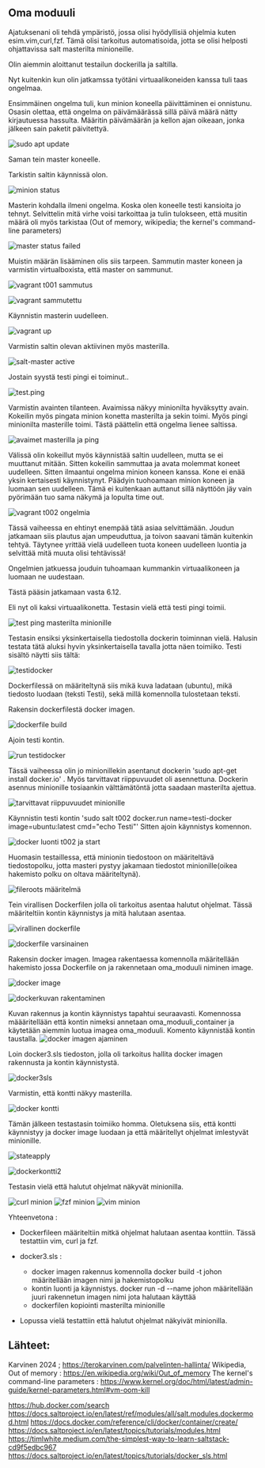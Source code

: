 ## Oma moduuli

Ajatuksenani oli tehdä ympäristö, jossa olisi hyödyllisiä ohjelmia kuten esim.vim,curl,fzf. Tämä olisi tarkoitus automatisoida, jotta se olisi helposti ohjattavissa salt masterilta minioneille.

Olin aiemmin aloittanut testailun dockerilla ja saltilla. 

Nyt kuitenkin kun olin jatkamssa työtäni virtuaalikoneiden kanssa tuli taas ongelmaa. 

Ensimmäinen ongelma tuli, kun minion koneella päivittäminen ei onnistunu. Osasin olettaa, että ongelma on päivämäärässä sillä päivä määrä nätty kirjautuessa hassulta. Määritin päivämäärän ja kellon ajan oikeaan, jonka jälkeen sain paketit päivitettyä.

![sudo apt update](https://github.com/JohannaLap/Oma-moduuli/blob/main/sudo%20apt%20update.png)

Saman tein master koneelle.

Tarkistin saltin käynnissä olon.

![minion status](https://github.com/JohannaLap/Oma-moduuli/blob/main/minion%20status.png)

Masterin kohdalla ilmeni ongelma. Koska olen koneelle testi kansioita jo tehnyt. Selvittelin mitä virhe voisi tarkoittaa ja tulin tulokseen, että musitin määrä oli myös tarkistaa (Out of memory, wikipedia; the kernel's command-line parameters)

![master status failed](https://github.com/JohannaLap/Oma-moduuli/blob/main/mater%20status%20failed%2C%20free%20-h.png)

Muistin määrän lisääminen olis siis tarpeen. Sammutin master koneen ja varmistin virtualboxista, että master on sammunut. 

![vagrant t001 sammutus](https://github.com/JohannaLap/Oma-moduuli/blob/main/vagrant%20t001%20sammutus.png)

![vagrant sammutettu](https://github.com/JohannaLap/Oma-moduuli/blob/main/vagrant%20sammutettu.png)

Käynnistin masterin uudelleen. 

![vagrant up](https://github.com/JohannaLap/Oma-moduuli/blob/main/vagrant%20up%20.png)

Varmistin saltin olevan aktiivinen myös masterilla.

![salt-master active](https://github.com/JohannaLap/Oma-moduuli/blob/main/salt-master%20active.png)

Jostain syystä testi pingi ei toiminut..

![test.ping](https://github.com/JohannaLap/Oma-moduuli/blob/main/test.ping.png)

Varmistin avainten tilanteen. Avaimissa näkyy minionilta hyväksytty avain. Kokeilin myös pingata minion konetta masterilta ja sekin toimi. Myös pingi minionilta masterille toimi. Tästä päättelin että ongelma lienee saltissa.

![avaimet masterilla ja ping](https://github.com/JohannaLap/Oma-moduuli/blob/main/avaimet%20masterilla%20ja%20ping.png)

Välissä olin kokeillut myös käynnistää saltin uudelleen, mutta se ei muuttanut mitään. Sitten kokeilin sammuttaa ja avata molemmat koneet uudelleen. Sitten ilmaantui ongelma minion koneen kanssa. Kone ei enää yksin kertaisesti käynnistynyt.
Päädyin tuohoamaan minion koneen ja luomaan sen uudelleen. Tämä ei kuitenkaan auttanut sillä näyttöön jäy vain pyörimään tuo sama näkymä ja lopulta time out.

![vagrant t002 ongelmia](https://github.com/JohannaLap/Oma-moduuli/blob/main/vagrant%20t002%20ongelma.png)

Tässä vaiheessa en ehtinyt enempää tätä asiaa selvittämään. Joudun jatkamaan siis plautus ajan umpeuduttua, ja toivon saavani tämän kuitenkin tehtyä. Täytynee yrittää vielä uudelleen tuota koneen uudelleen luontia ja selvittää mitä muuta olisi tehtävissä!

Ongelmien jatkuessa jouduin tuhoamaan kummankin virtuaalikoneen ja luomaan ne uudestaan.

Tästä pääsin jatkamaan vasta 6.12.

Eli nyt oli kaksi virtuaalikonetta. Testasin vielä että testi pingi toimii. 

![test ping masterilta minionille](https://github.com/JohannaLap/Oma-moduuli/blob/main/testping%20masterilta%20minionille.png)

Testasin ensiksi yksinkertaisella tiedostolla dockerin toiminnan vielä. Halusin testata tätä aluksi hyvin yksinkertaisella tavalla jotta näen toimiiko.
Testi sisältö näytti siis tältä:

![testidocker](https://github.com/JohannaLap/Oma-moduuli/blob/main/testidocker.png)

Dockerfilessä on määriteltynä siis mikä kuva ladataan (ubuntu), mikä tiedosto luodaan (teksti Testi), sekä millä komennolla tulostetaan teksti.

Rakensin dockerfilestä docker imagen. 

![dockerfile build](https://github.com/JohannaLap/Oma-moduuli/blob/main/dockerfile%20build.png)

Ajoin testi kontin. 

![run testidocker](https://github.com/JohannaLap/Oma-moduuli/blob/main/run%20testidocker.png)

Tässä vaiheessa olin jo minionillekin asentanut dockerin 'sudo apt-get install docker.io' . Myös tarvittavat riippuvuudet oli asennettuna. Dockerin asennus minionille tosiaankin välttämätöntä jotta saadaan masterilta ajettua.

![tarvittavat riippuvuudet minionille](https://github.com/JohannaLap/Oma-moduuli/blob/main/tarvittavat%20riippuvuudet%20minionille.png)

Käynnistin testi kontin 'sudo salt t002 docker.run name=testi-docker image=ubuntu:latest cmd="echo Testi"'
Sitten ajoin käynnistys komennon. 

![docker luonti t002 ja start](https://github.com/JohannaLap/Oma-moduuli/blob/main/docker%20luonti%20t002%20ja%20start.png)

Huomasin testaillessa, että minionin tiedostoon on määriteltävä tiedostopolku, jotta masteri pystyy jakamaan tiedostot minionille(oikea hakemisto polku on oltava määriteltynä).

![fileroots määritelmä](https://github.com/JohannaLap/Oma-moduuli/blob/main/fileroots%20m%C3%A4%C3%A4ritelm%C3%A4.png)


Tein virallisen Dockerfilen jolla oli tarkoitus asentaa halutut ohjelmat. Tässä määriteltiin kontin käynnistys ja mitä halutaan asentaa.

![virallinen dockerfile](https://github.com/JohannaLap/Oma-moduuli/blob/main/virallinen%20dockerfile.png)

![dockerfile varsinainen](https://github.com/JohannaLap/Oma-moduuli/blob/main/dockerfileluonti%20viimeisin.png)

Rakensin docker imagen. Imagea rakentaessa komennolla määritellään hakemisto jossa Dockerfile on ja rakennetaan oma_moduuli niminen image.

![docker image](https://github.com/JohannaLap/Oma-moduuli/blob/main/Screenshot%202024-12-11%20200641.png)

![dockerkuvan rakentaminen](https://github.com/JohannaLap/Oma-moduuli/blob/main/dockerkuvan%20rakentaminen.png)
 
Kuvan rakennus ja kontin käynnistys tapahtui seuraavasti. Komennossa määäritellään että kontin nimeksi annetaan oma_moduuli_container ja käytetään aiemmin luotua imagea oma_moduuli. Komento käynnistää kontin taustalla.
![docker imagen ajaminen](https://github.com/JohannaLap/Oma-moduuli/blob/main/docker%20imagen%20ajaminen.png)




Loin docker3.sls tiedoston, jolla oli tarkoitus hallita docker imagen rakennusta ja kontin käynnistystä.

![docker3sls](https://github.com/JohannaLap/Oma-moduuli/blob/main/docker3sls.png)

Varmistin, että kontti näkyy masterilla. 

![docker kontti](https://github.com/JohannaLap/Oma-moduuli/blob/main/docker%20kontti.png)

Tämän jälkeen testastasin toimiiko homma. Oletuksena siis, että kontti käynnistyy ja docker image luodaan ja että määritellyt ohjelmat imlestyvät minionille.

![stateapply](https://github.com/JohannaLap/Oma-moduuli/blob/main/stateapply.png)

![dockerkontti2](https://github.com/JohannaLap/Oma-moduuli/blob/main/dockerkontti2.png)

Testasin vielä että halutut ohjelmat näkyvät minionilla.

![curl minion](https://github.com/JohannaLap/Oma-moduuli/blob/main/curl%20minionissa.png)
![fzf minion](https://github.com/JohannaLap/Oma-moduuli/blob/main/fzf%20minionilla.png)
![vim minion](https://github.com/JohannaLap/Oma-moduuli/blob/main/vim%20minionissa.png)


Yhteenvetona : 
- Dockerfileen määriteltiin mitkä ohjelmat halutaan asentaa konttiin. Tässä testattiin vim, curl ja fzf. 
- docker3.sls :
    - docker imagen rakennus komennolla docker build -t johon määritellään imagen nimi ja hakemistopolku
    - kontin luonti ja käynnistys. docker run -d --name johon määritellään juuri rakennetun imagen nimi jota halutaan käyttää
    - dockerfilen kopiointi masterilta minionille
 
- Lopussa vielä testattiin että halutut ohjelmat näkyivät minionilla.
 








## Lähteet:

Karvinen 2024 ; https://terokarvinen.com/palvelinten-hallinta/ 
Wikipedia, Out of memory : https://en.wikipedia.org/wiki/Out_of_memory
The kernel's command-line parameters : https://www.kernel.org/doc/html/latest/admin-guide/kernel-parameters.html#vm-oom-kill

https://hub.docker.com/search
https://docs.saltproject.io/en/latest/ref/modules/all/salt.modules.dockermod.html
https://docs.docker.com/reference/cli/docker/container/create/
https://docs.saltproject.io/en/latest/topics/tutorials/modules.html
https://timlwhite.medium.com/the-simplest-way-to-learn-saltstack-cd9f5edbc967
https://docs.saltproject.io/en/latest/topics/tutorials/docker_sls.html
